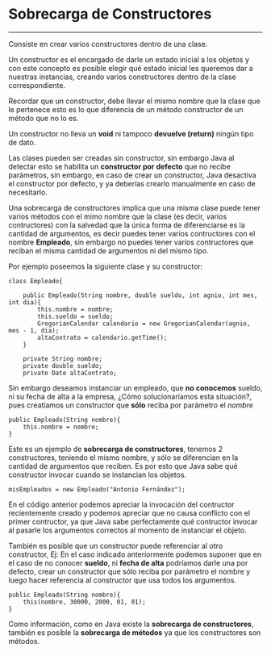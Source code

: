 # Sobrecarga de Constructores

---

Consiste en crear varios constructores dentro de una clase.

Un constructor es el encargado de darle un estado inicial a los objetos y con este concepto es posible elegir qué estado inicial les queremos dar a nuestras instancias, creando varios constructores dentro de la clase correspondiente.

Recordar que un constructor, debe llevar el mismo nombre que la clase que le pertenece esto es lo que diferencia de un método constructor de un método que no lo es.

Un constructor no lleva un **void** ni tampoco **devuelve (return)** ningún tipo de dato.

Las clases pueden ser creadas sin constructor, sin embargo Java al detectar esto se habilita un **constructor por defecto** que no recibe parámetros, sin embargo, en caso de crear un constructor, Java desactiva el constructor por defecto, y ya deberías crearlo manualmente en caso de necesitarlo.

Una sobrecarga de constructores implica que una misma clase puede tener varios métodos con el mimo nombre que la clase (es decir, varios contructores) con la salvedad que la única forma de diferenciarse es la cantidad de argumentos, es decir puedes tener varios contructores con el nombre **Empleado**, sin embargo no puedes tener varios contructores que reciban el misma cantidad de argumentos ni del mismo tipo.

Por ejemplo poseemos la siguiente clase y su constructor:

    class Empleado{

        public Empleado(String nombre, double sueldo, int agnio, int mes, int dia){
            this.nombre = nombre;
            this.sueldo = sueldo;
            GregorianCalendar calendario = new GregorianCalendar(agnio, mes - 1, dia);
            altaContrato = calendario.getTime();
        }

        private String nombre;
        private double sueldo;
        private Date altaContrato;

Sin embargo deseamos instanciar un empleado, que **no conocemos** sueldo, ni su fecha de alta a la empresa, ¿Cómo solucionaríamos esta situación?, pues creatíamos un constructor que **sólo** reciba por parámetro el *nombre*

    public Empleado(String nombre){
        this.nombre = nombre;
    }

Este es un ejemplo de **sobrecarga de constructores**, tenemos 2 constructores, teniendo el mismo nombre, y sólo se diferencian en la cantidad de argumentos que reciben.  Es por esto que Java sabe qué constructor invocar cuando se instancian los objetos.

    misEmpleados = new Empleado("Antonio Fernández");

En el código anterior podemos apreciar la invocación del contructor recientemente creado y podemos apreciar que no causa conflicto con el primer contructor, ya que Java sabe perfectamente qué contructor invocar al pasarle los argumentos correctos al momento de instanciar el objeto.

También es posible que un constructor puede referenciar al otro constructor, Ej: En el caso indicado anteriormente podemos suponer que en el caso de no conocer **sueldo**, ni **fecha de alta** podríamos darle una por defecto, crear un constructor que sólo reciba por parámetro el nombre y luego hacer referencia al constructor que usa todos los argumentos.

    public Empleado(String nombre){
        this(nombre, 30000, 2000, 01, 01);
    }

Como información, como en Java existe la **sobrecarga de constructores**, también es posible la **sobrecarga de métodos** ya que los constructores son métodos.
